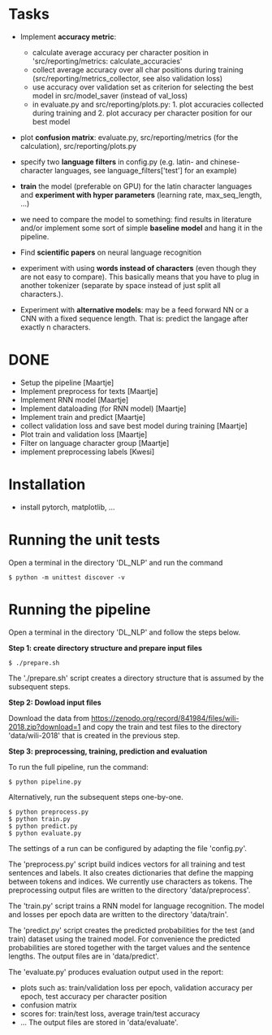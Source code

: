 # Tasks

* Implement **accuracy metric**:
    * calculate average accuracy per character position in 'src/reporting/metrics: calculate_accuracies'
    * collect average accuracy over all char positions during training (src/reporting/metrics_collector, see also validation loss)
    * use accuracy over validation set as criterion for selecting the best model in src/model_saver (instead of val_loss)
    * in evaluate.py and src/reporting/plots.py: 1. plot accuracies collected during training and 2. plot accuracy per character position for our best model
* plot **confusion matrix**: evaluate.py, src/reporting/metrics (for the calculation), src/reporting/plots.py
* specify two **language filters** in config.py (e.g. latin- and chinese- character languages, see language_filters['test'] for an example)
* **train** the model (preferable on GPU) for the latin character languages and **experiment with hyper parameters** (learning rate, max_seq_length, ...)

* we need to compare the model to something: find results in literature and/or implement some sort of simple **baseline model** and hang it in the pipeline.

* Find **scientific papers** on neural language recognition

* experiment with using **words instead of characters** (even though they are not easy to compare). This basically means that you have to plug in another tokenizer (separate by space instead of just split all characters.). 

* Experiment with **alternative models**: may be a feed forward NN or a CNN with a fixed sequence length. That is: predict the langage after exactly n characters.

# DONE
* Setup the pipeline [Maartje]
* Implement preprocess for texts [Maartje]
* Implement RNN model [Maartje]
* Implement dataloading (for RNN model) [Maartje]
* Implement train and predict [Maartje]
* collect validation loss and save best model during training [Maartje]
* Plot train and validation loss [Maartje]
* Filter on language character group [Maartje]
* implement preprocessing labels [Kwesi]

# Installation

* install pytorch, matplotlib, ...

# Running the unit tests

Open a terminal in the directory 'DL_NLP' and run the command

```console
$ python -m unittest discover -v
```

# Running the pipeline

Open a terminal in the directory 'DL_NLP' and follow the steps below.

**Step 1: create directory structure and prepare input files**

```console
$ ./prepare.sh
```

The './prepare.sh' script creates a directory structure that is assumed by the subsequent steps.

**Step 2: Dowload input files**

Download the data from https://zenodo.org/record/841984/files/wili-2018.zip?download=1 
and copy the train and test files to the directory 'data/wili-2018' that is created in the previous step.

**Step 3: preprocessing, training, prediction and evaluation**

To run the full pipeline, run the command:

```console
$ python pipeline.py
```

Alternatively, run the subsequent steps one-by-one.

```console
$ python preprocess.py
$ python train.py
$ python predict.py
$ python evaluate.py
```

The settings of a run can be configured
by adapting the file 'config.py'.

The 'preprocess.py' script build indices vectors 
for all training and test sentences and labels.
It also creates dictionaries
that define the mapping between tokens and indices.
We currently use characters as tokens.
The preprocessing output files are written to the directory 'data/preprocess'.

The 'train.py' script trains a RNN model for language recognition.
The model and losses per epoch data are written to the
directory 'data/train'.

The 'predict.py' script creates the predicted probabilities for the test
(and train) dataset using the trained model.
For convenience the predicted probabilities are stored
together with the target values and the sentence lengths.
The output files are in 'data/predict'.

The 'evaluate.py' produces evaluation output used in the report:
- plots such as: train/validation loss per epoch, 
                 validation accuracy per epoch, 
                 test accuracy per character position
- confusion matrix
- scores for: train/test loss, average train/test accuracy 
- ...
The output files are stored in 'data/evaluate'.


